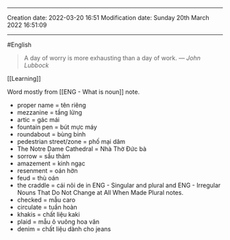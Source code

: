 
----
Creation date: 2022-03-20 16:51
Modification date: Sunday 20th March 2022 16:51:09

----

#English 

> A day of worry is more exhausting than a day of work.
> — <cite>John Lubbock</cite>

[[Learning]]

Word mostly from [[ENG - What is noun]] note. 
* proper name = tên riêng
* mezzanine = tầng lửng
* artic = gác mái
* fountain pen = bút mực máy
* roundabout = bùng binh
* pedestrian street/zone = phố mại dâm
* The Notre Dame Cathedral = Nhà Thờ Đức bà
* sorrow = sầu thảm
* amazement = kinh ngạc
* resenment = oán hờn
* feud = thù oán
* the craddle = cái nôi
de in ENG - Singular and plural and ENG - Irregular Nouns That Do Not Change at All When Made Plural notes.
* checked = mẫu caro
* circulate = tuần hoàn
* khakis = chất liệu kaki
* plaid = mẫu ô vuông hoa văn
* denim = chất liệu dành cho jeans


